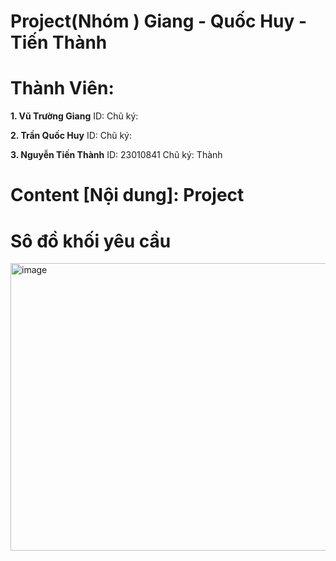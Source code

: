 # Project(Nhóm ) Giang - Quốc Huy - Tiến Thành


# Thành Viên: 

**1. Vũ Trường Giang**
ID: 
Chũ ký: 


**2. Trần Quốc Huy**
ID: 
Chũ ký: 


**3. Nguyễn Tiến Thành**
ID: 23010841
Chũ ký: Thành

# Content [Nội dung]: Project 

# Sô đồ khối yêu cầu

<img width="858" height="460" alt="image" src="https://github.com/user-attachments/assets/4566000b-cbc6-4908-8efd-2a0ec6d4d522" />


